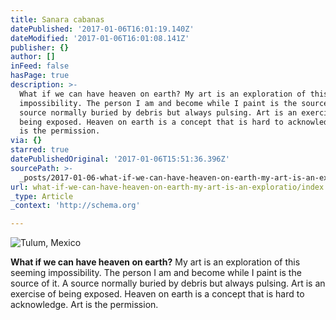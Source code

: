 ```yaml
---
title: Sanara cabanas
datePublished: '2017-01-06T16:01:19.140Z'
dateModified: '2017-01-06T16:01:08.141Z'
publisher: {}
author: []
inFeed: false
hasPage: true
description: >-
  What if we can have heaven on earth? My art is an exploration of this seeming
  impossibility. The person I am and become while I paint is the source of it. A
  source normally buried by debris but always pulsing. Art is an exercise of
  being exposed. Heaven on earth is a concept that is hard to acknowledge. Art
  is the permission.
via: {}
starred: true
datePublishedOriginal: '2017-01-06T15:51:36.396Z'
sourcePath: >-
  _posts/2017-01-06-what-if-we-can-have-heaven-on-earth-my-art-is-an-exploratio.md
url: what-if-we-can-have-heaven-on-earth-my-art-is-an-exploratio/index.html
_type: Article
_context: 'http://schema.org'

---
```

![Tulum, Mexico ](https://the-grid-user-content.s3-us-west-2.amazonaws.com/a35cedf0-90bb-434e-8272-6295238b9245.jpg)

**What if we can have heaven on earth?** My art is an exploration of this seeming impossibility. The person I am and become while I paint is the source of it. A source normally buried by debris but always pulsing. Art is an exercise of being exposed. Heaven on earth is a concept that is hard to acknowledge. Art is the permission.